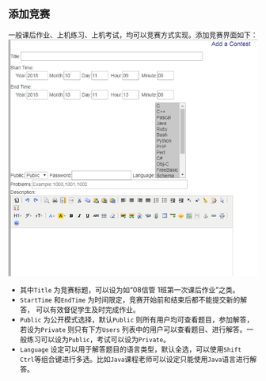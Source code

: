 ## 添加竞赛

一般课后作业、上机练习、上机考试，均可以竞赛方式实现。添加竞赛界面如下：
![](/images/oj/addcontest.png)
- 其中`Title` 为竞赛标题，可以设为如“08信管 1班第一次课后作业”之类。
- `StartTime` 和`EndTime` 为时间限定，竞赛开始前和结束后都不能提交新的解答，
可以有效督促学生及时完成作业。
- `Public` 为公开模式选择，默认`Public` 则所有用户均可查看题目，参加解答，若设为`Private` 则只有下方`Users` 列表中的用户可以查看题目、进行解答。一般练习可以设为`Public`，考试可以设为`Private`。
- `Language` 设定可以用于解答题目的语言类型，默认全选，可以使用`Shift Ctrl`等组合键进行多选。比如`Java`课程老师可以设定只能使用`Java`语言进行解答。
